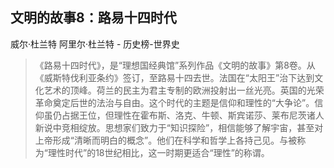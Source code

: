 ## 文明的故事8：路易十四时代

威尔·杜兰特 阿里尔·杜兰特  -  历史榜-世界史

> 《路易十四时代》，是“理想国经典馆”系列作品《文明的故事》第8卷。从《威斯特伐利亚条约》签订，至路易十四去世。法国在“太阳王”治下达到文化艺术的顶峰。荷兰的民主为君主专制的欧洲投射出一丝光亮。英国的光荣革命奠定后世的法治与自由。这个时代的主题是信仰和理性的“大争论”。信仰虽仍占据王位，但理性在霍布斯、洛克、牛顿、斯宾诺莎、莱布尼茨诸人新说中竞相绽放。思想家们致力于“知识探险”，相信能够了解宇宙，甚至对上帝形成“清晰而明白的概念”。他们在科学和哲学上各持己见。与被称为“理性时代”的18世纪相比，这一时期更适合“理性”的称谓。

